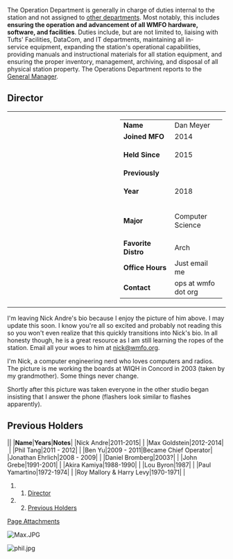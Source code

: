 The Operation Department is generally in charge of duties internal to the station and not assigned to [other departments](https://wiki.wmfo.org/About_WMFO/Executive_Board "Executive Board"). Most notably, this includes **ensuring the operation and advancement of all WMFO hardware, software, and facilities**. Duties include, but are not limited to, liaising with Tufts' Facilities, DataCom, and IT departments, maintaining all in-service equipment, expanding the station's operational capabilities, providing manuals and instructional materials for all station equipment, and ensuring the proper inventory, management, archiving, and disposal of all physical station property. The Operations Department reports to the [General Manager](https://wiki.wmfo.org/About_WMFO/Executive_Board/GM's_Office "GM's Office").

Director
--------

<table>
<col width="50%" />
<col width="50%" />
<tbody>
<tr class="odd">
<td align="left"><a href="https://wiki.wmfo.org/@api/deki/files/770/=Scan_1.jpeg" title="Scan 1.jpeg"><embed src="https://wiki.wmfo.org/@api/deki/files/770/=Scan_1.jpeg?size=webview" /></a></td>
<td align="left"><table>
<col width="50%" />
<col width="50%" />
<tbody>
<tr class="odd">
<td align="left"><strong>Name</strong></td>
<td align="left">Dan Meyer</td>
</tr>
<tr class="even">
<td align="left"><strong>Joined MFO</strong></td>
<td align="left">2014</td>
</tr>
<tr class="odd">
<td align="left"><strong>Held Since</strong></td>
<td align="left"><p>2015</p></td>
</tr>
<tr class="even">
<td align="left"><strong>Previously</strong></td>
<td align="left"> </td>
</tr>
<tr class="odd">
<td align="left"><strong>Year</strong></td>
<td align="left"><p>2018</p></td>
</tr>
<tr class="even">
<td align="left"><strong>Major</strong></td>
<td align="left"><p>Computer Science</p></td>
</tr>
<tr class="odd">
<td align="left"><strong>Favorite Distro</strong></td>
<td align="left">Arch</td>
</tr>
<tr class="even">
<td align="left"><strong>Office Hours</strong></td>
<td align="left">Just email me</td>
</tr>
<tr class="odd">
<td align="left"><strong>Contact</strong></td>
<td align="left"><script type="text/javascript">
<!--
h='&#x77;&#x6d;&#102;&#x6f;&#46;&#x6f;&#114;&#x67;';a='&#64;';n='&#x6f;&#112;&#x73;';e=n+a+h;
document.write('<a h'+'ref'+'="ma'+'ilto'+':'+e+'">'+e+'<\/'+'a'+'>');
// -->
</script><noscript>&#x6f;&#112;&#x73;&#32;&#x61;&#116;&#32;&#x77;&#x6d;&#102;&#x6f;&#32;&#100;&#x6f;&#116;&#32;&#x6f;&#114;&#x67;</noscript></td>
</tr>
</tbody>
</table></td>
</tr>
</tbody>
</table>

I'm leaving Nick Andre's bio because I enjoy the picture of him above. I may update this soon. I know you're all so excited and probably not reading this so you won't even realize that this quickly transitions into Nick's bio. In all honesty though, he is a great resource as I am still learning the ropes of the station. Email all your woes to him at [nick@wmfo.org](mailto:nick@wmfo.org "mailto:nick@wmfo.org").

I'm Nick, a computer engineering nerd who loves computers and radios. The picture is me working the boards at WIQH in Concord in 2003 (taken by my grandmother). Some things never change.

Shortly after this picture was taken everyone in the other studio began insisting that I answer the phone (flashers look similar to flashes apparently).

Previous Holders
----------------

||
|**Name**|**Years**|**Notes**|
|Nick Andre|2011-2015| |
|Max Goldstein|2012-2014| |
|Phil Tang|2011 - 2012| |
|Ben Yu|2009 - 2011|Became Chief Operator|
|Jonathan Ehrlich|2008 - 2009| |
|Daniel Bromberg|2003?| |
|John Grebe|1991-2001| |
|Akira Kamiya|1988-1990| |
|Lou Byron|1987| |
|Paul Yamartino|1972-1974| |
|Roy Mallory & Harry Levy|1970-1971| |

1.  1. [Director](#Director)
2.  2. [Previous Holders](#Previous_Holders)

[Page Attachments](https://wiki-files.wmfo.org/About_WMFO/Executive_Board/Operations_Dept.)

![Max.JPG](https://wiki-files.wmfo.org/About_WMFO/Executive_Board/Operations_Dept./Max.JPG)

![phil.jpg](https://wiki-files.wmfo.org/About_WMFO/Executive_Board/Operations_Dept./phil.jpg)
